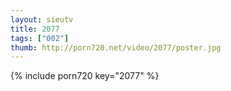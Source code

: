 ```yaml
--- 
layout: sieutv
title: 2077
tags: ["002"]
thumb: http://porn720.net/video/2077/poster.jpg
---
```

{% include porn720 key="2077" %} 
